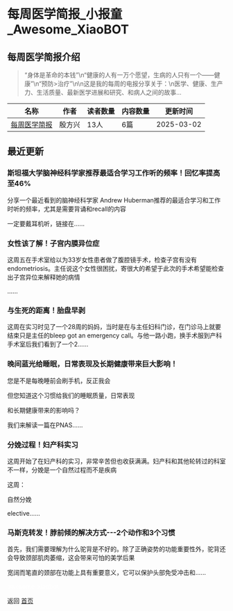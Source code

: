# 每周医学简报_小报童_Awesome_XiaoBOT

## 每周医学简报介绍
> “身体是革命的本钱”\n“健康的人有一万个愿望，生病的人只有一个——健康”\n“预防>治疗”\n\n这是我的每周的电报分享关于：\n医学、健康、生产力、生活质量、最新医学进展和研究、和病人之间的故事...  
  


|名称|作者|读者数量|内容数量|更新时间|
|---|---|---|---|---|
|[每周医学简报](https://xiaobot.net/p/yfx0202?refer=0b133df9-27dc-423b-8101-639049001c13)|殷方兴|13人|6篇|2025-03-02|

## 最近更新
### 斯坦福大学脑神经科学家推荐最适合学习工作听的频率！回忆率提高至46%

分享一个最近看到的脑神经科学家 Andrew Huberman推荐的最适合学习和工作时听的频率，尤其是需要背诵和recall的内容

一定要戴耳机听，链接在......

### 女性该了解！子宫内膜异位症

这周五在手术室给以为33岁女性患者做了腹腔镜手术，检查子宫有没有endometriosis。主任说这个女性很困扰，寄很大的希望于此次的手术希望能检查出子宫异位来解释她的病情

......

### 与生死的距离！胎盘早剥

这周在实习时见了一个28周的妈妈，当时是在与主任妇科门诊，在门诊马上就要结束只是主任的bleep got an emergency
call。与他一路小跑，换手术服到产科手术室后我们看到了一个2......

### 晚间蓝光给睡眠，日常表现及长期健康带来巨大影响！

您是不是每晚睡前会刷手机，反正我会

但您知道这个习惯给我们的睡眠质量，日常表现

和长期健康带来的影响吗？

我们来解读一篇在PNAS......

### 分娩过程！妇产科实习

这周开始了在妇产科的实习，非常辛苦但也收获满满。妇产科和其他轮转过的科室不一样，分娩是一个自然过程而不是疾病

这周：

自然分娩

elective......

### 马斯克转发！脖前倾的解决方式---2个动作和3个习惯

首先，我们需要理解为什么驼背是不好的。除了正确姿势的功能重要性外，驼背还会导致颈部肌肉萎缩，这会带来可怕的美学后果

宽阔而笔直的颈部在功能上具有重要意义，它可以保护头部免受冲击和......


<a href="https://github.com/Reno9527/awesome-xiaobot" style="color: white; text-decoration: none;">awesome-xiaobot</a>

返回 [首页](../README.md)
